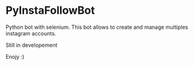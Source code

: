 # PyInstaFollowBot
Python bot with selenium.
This bot allows to create and manage multiples instagram accounts.

Still in developement

Enojy :)
